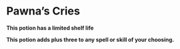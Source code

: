 # Pawna’s Cries

**This potion has a limited shelf life**

**This potion adds plus three to any spell or skill of your choosing.**